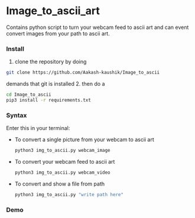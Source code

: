 # Image_to_ascii_art
Contains python script to turn your webcam feed to ascii art and can event convert images from your path to ascii art.

### Install
1. clone the repository by doing 
```bash
git clone https://github.com/Aakash-kaushik/Image_to_ascii
```
demands that git is installed
2. then do a 
```bash
cd Image_to_ascii
pip3 install -r requirements.txt
```

### Syntax
Enter this in your terminal:

* To convert a single picture from your webcam to ascii art
  ```bash
  python3 img_to_ascii.py webcam_image 
  ```
* To convert your webcam feed to ascii art
  ```bash
  python3 img_to_ascii.py webcam_video 
  ```
* To convert and show a file from path 
  ```bash
  python3 img_to_ascii.py "write path here" 
  ```
### Demo



